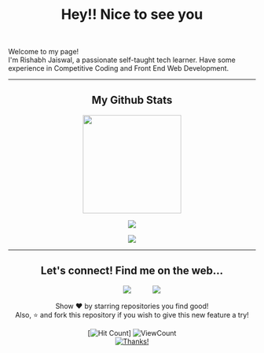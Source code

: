 <h1 align="center">Hey!! Nice to see you</h1>
<br>
</p>
Welcome to my page!<br>
I'm Rishabh Jaiswal, a passionate self-taught tech learner. Have some experience in Competitive Coding and Front End Web Development.
<hr>

<h2 align="center">My Github Stats</h2>

<div align="center">
<img align="center" height="200px" src="https://github-readme-stats.vercel.app/api/top-langs/?username=rishabh-j18&layout=compact&bg_color=0,73FA79,73FDFF,7A81FF&theme=graywhite&langs_count=100">
<p></p>
  <img align="center" src="https://github-readme-stats.vercel.app/api?username=rishabh-j18&count_private=true&show_icons=trueline_height=21&bg_color=0,EC6C6C,FFD479,FFFC79,73FA79&theme=graywhite">
<br>
<p></p>
<img align="center" src="https://github-readme-streak-stats.herokuapp.com/?user=rishabh-j18&theme=dracula">	

</div>

<hr>
<div align="center">
<h2>Let's connect! Find me on the web...
</h2>


<a href="https://github.com/rishabh-j18" target="_blank" style="padding:40px;"><img src="https://img.shields.io/badge/Github-Rishabh_J-green?style=for-the-badge&logo=github"></a>
<a href="mailto:rishabh.itdev@gmail.com" target="_blank"><img src="https://img.shields.io/badge/Email-rishabh.itdev@gmail.com-teal?style=for-the-badge&logo=gmail"></a>

<p>Show ❤️ by starring repositories you find good!<br>
Also, ⭐️ and fork this repository if you wish to give this new feature a try!</p>
</div>


<div align="center">
  
[![Hit Count](https://hits.dwyl.com/rishabh-j18/githubcom/rishabh-j18.svg?style=flat-square)] ![ViewCount](https://views.whatilearened.today/views/github/rishabh-j18/Rishabh_J.svg) <br>[![Thanks!](https://img.shields.io/badge/Thanks%20for%20visiting-!-1EAEDB.svg)](https://rishabh-j18.github.io/Rishabh_J/)

</div>
  
